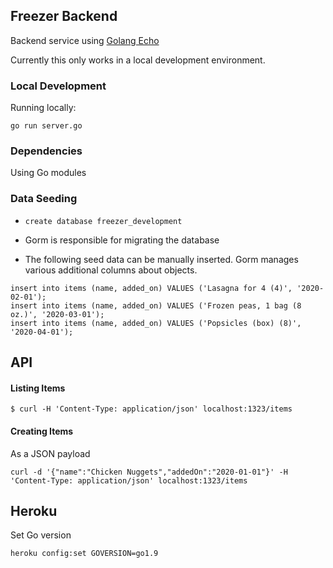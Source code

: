 ## Freezer Backend

Backend service using [Golang Echo](https://echo.labstack.com/)

Currently this only works in a local development environment.


### Local Development

Running locally:

```
go run server.go
```

### Dependencies

Using Go modules

### Data Seeding

* `create database freezer_development`
* Gorm is responsible for migrating the database

* The following seed data can be manually inserted. Gorm manages various additional columns about objects.

```
insert into items (name, added_on) VALUES ('Lasagna for 4 (4)', '2020-02-01');
insert into items (name, added_on) VALUES ('Frozen peas, 1 bag (8 oz.)', '2020-03-01');
insert into items (name, added_on) VALUES ('Popsicles (box) (8)', '2020-04-01');
```


## API

#### Listing Items

```
$ curl -H 'Content-Type: application/json' localhost:1323/items
```

#### Creating Items

As a JSON payload

```
curl -d '{"name":"Chicken Nuggets","addedOn":"2020-01-01"}' -H 'Content-Type: application/json' localhost:1323/items
```

## Heroku

Set Go version

```
heroku config:set GOVERSION=go1.9
```
